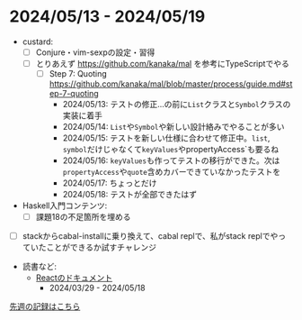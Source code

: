 # 2024/05/13 - 2024/05/19

- custard:
    - [ ] Conjure・vim-sexpの設定・習得
    - [ ] とりあえず <https://github.com/kanaka/mal> を参考にTypeScriptでやる
        - [ ] Step 7: Quoting <https://github.com/kanaka/mal/blob/master/process/guide.md#step-7-quoting>
            - 2024/05/13: テストの修正...の前に`List`クラスと`Symbol`クラスの実装に着手
            - 2024/05/14: `List`や`Symbol`や新しい設計絡みでやることが多い
            - 2024/05/15: テストを新しい仕様に合わせて修正中。`list`, `symbol`だけじゃなくて`keyValues`やpropertyAccess`も要るね
            - 2024/05/16: `keyValues`も作ってテストの移行ができた。次は`propertyAccess`や`quote`含めカバーできていなかったテストを
            - 2024/05/17: ちょっとだけ
            - 2024/05/18: テストが全部できたはず
- Haskell入門コンテンツ:
    - [ ] 課題18の不足箇所を埋める
- [ ] stackからcabal-installに乗り換えて、cabal replで、私がstack replでやっていたことができるか試すチャレンジ
- 読書など:
    - [Reactのドキュメント](https://ja.react.dev/learn)
        - 2024/03/29 - 2024/05/18

[先週の記録はこちら](https://github.com/igrep/daily-commits/blob/63a5a635c4ab6fa896eb6c7a714ab499dabee649/yesterday.md)
